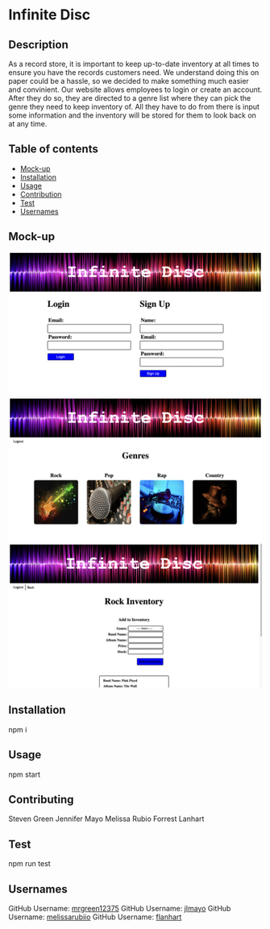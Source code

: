 # Infinite Disc

## Description
As a record store, it is important to keep up-to-date inventory at all times to ensure you have the records customers need. We understand doing this on paper could be a hassle, so we decided to make something much easier and convinient. Our website allows employees to login or create an account. After they do so, they are directed to a genre list where they can pick the genre they need to keep inventory of. All they have to do from there is input some information and the inventory will be stored for them to look back on at any time.
## Table of contents
- [Mock-up](#Mock-up)
- [Installation](#Insallation)
- [Usage](#Usage)
- [Contribution](#Contributing)
- [Test](#Test)
- [Usernames](#Usernames)

## Mock-up 
![alt infinite-disc website](/public/images/mock-up-disc.png)
![alt infinite-disc website](/public/images/mock-up-disc-pt2.png)
![alt infinite-disc website](/public/images/mock-up-disc-pt3.png)
## Installation
npm i 
## Usage
npm start
## Contributing
Steven Green
Jennifer Mayo
Melissa Rubio
Forrest Lanhart
## Test
npm run test
## Usernames
GitHub Username: [mrgreen12375](https://github.com/mrgreen12375)
GitHub Username: [jlmayo](https://github.com/jlmayo)
GitHub Username: [melissarubiio](https://github.com/melissarubiio)
GitHub Username: [flanhart](https://github.com/flanhart)

